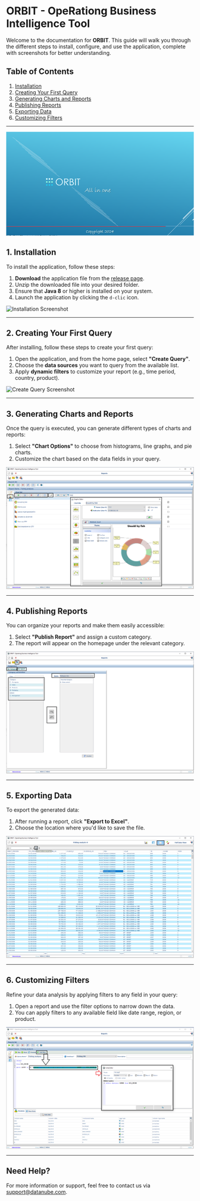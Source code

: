 # **ORBIT - OpeRationg Business Intelligence Tool**

Welcome to the documentation for **ORBIT**. This guide will walk you through the different steps to install, configure, and use the application, complete with screenshots for better understanding.

## **Table of Contents**
1. [Installation](#installation)
2. [Creating Your First Query](#creating-your-first-query)
3. [Generating Charts and Reports](#generating-charts-and-reports)
4. [Publishing Reports](#publishing-reports)
5. [Exporting Data](#exporting-data)
6. [Customizing Filters](#customizing-filters)

---
![Running Screenshot](./images/runing.png)
## **1. Installation**

To install the application, follow these steps:

1. **Download** the application file from the [release page](#).
2. Unzip the downloaded file into your desired folder.
3. Ensure that **Java 8** or higher is installed on your system.
4. Launch the application by clicking the `d-clic` icon.

![Installation Screenshot](./images/installation_screenshot.png)

---

## **2. Creating Your First Query**

After installing, follow these steps to create your first query:

1. Open the application, and from the home page, select **"Create Query"**.
2. Choose the **data sources** you want to query from the available list.
3. Apply **dynamic filters** to customize your report (e.g., time period, country, product).

![Create Query Screenshot](./images/create_query_screenshot.png)

---

## **3. Generating Charts and Reports**

Once the query is executed, you can generate different types of charts and reports:

1. Select **"Chart Options"** to choose from histograms, line graphs, and pie charts.
2. Customize the chart based on the data fields in your query.

![Generating Charts Screenshot](./images/generating_charts_screenshot.png)

---

## **4. Publishing Reports**

You can organize your reports and make them easily accessible:

1. Select **"Publish Report"** and assign a custom category.
2. The report will appear on the homepage under the relevant category.

![Publishing Reports Screenshot](./images/publishing_reports_screenshot.png)

---

## **5. Exporting Data**

To export the generated data:

1. After running a report, click **"Export to Excel"**.
2. Choose the location where you'd like to save the file.

![Export Data Screenshot](./images/export_data_screenshot.png)

---

## **6. Customizing Filters**

Refine your data analysis by applying filters to any field in your query:

1. Open a report and use the filter options to narrow down the data.
2. You can apply filters to any available field like date range, region, or product.

![Customizing Filters Screenshot](./images/customizing_filters_screenshot.png)

---

## **Need Help?**

For more information or support, feel free to contact us via [support@datanube.com](mailto:support@datanube.com).
